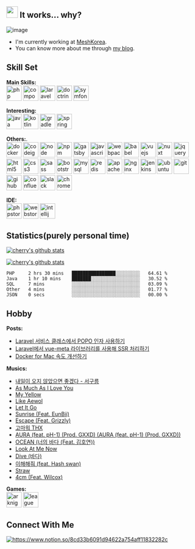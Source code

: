 <h2> <img src="https://github.com/cr-lgl/cr-lgl/blob/master/assets/meow_no.png?raw=true" width="30"/> It works... why? </h2>

![image](https://github.com/cr-lgl/cr-lgl/blob/master/header.png?raw=true)

- I'm currently working at [MeshKorea](https://meshkorea.net/kr/index.html).
- You can know more about me through [my blog](https://ceobe.dev/about).

## Skill Set
**Main Skills:**  
<img src="https://github.com/cr-lgl/cr-lgl/blob/master/assets/php.svg?raw=true" alt="php" width="40" height="40"/>
<img src="https://github.com/cr-lgl/cr-lgl/blob/master/assets/composer.svg?raw=true" alt="composer" width="40" height="40"/>
<img src="https://github.com/cr-lgl/cr-lgl/blob/master/assets/laravel.svg?raw=true" alt="laravel" width="40" height="40"/>
<img src="https://github.com/cr-lgl/cr-lgl/blob/master/assets/doctrine.svg?raw=true" alt="doctrine" width="40" height="40"/>
<img src="https://github.com/cr-lgl/cr-lgl/blob/master/assets/symfony.svg?raw=true" alt="symfony" width="40" height="40"/>

**Interesting:**  
<img src="https://github.com/cr-lgl/cr-lgl/blob/master/assets/java.svg?raw=true" alt="java" width="40" height="40"/>
<img src="https://github.com/cr-lgl/cr-lgl/blob/master/assets/kotlin.svg?raw=true" alt="kotlin" width="40" height="40"/>
<img src="https://github.com/cr-lgl/cr-lgl/blob/master/assets/gradle.svg?raw=true" alt="gradle" width="40" height="40"/>
<img src="https://github.com/cr-lgl/cr-lgl/blob/master/assets/spring.svg?raw=true" alt="spring" width="40" height="40"/>

**Others:**.  
<img src="https://github.com/cr-lgl/cr-lgl/blob/master/assets/docker.svg?raw=true" alt="docker" width="40" height="40"/>
<img src="https://github.com/cr-lgl/cr-lgl/blob/master/assets/codeigniter.svg?raw=true" alt="codeigniter" width="40" height="40"/>
<img src="https://github.com/cr-lgl/cr-lgl/blob/master/assets/node.svg?raw=true" alt="node" width="40" height="40"/>
<img src="https://github.com/cr-lgl/cr-lgl/blob/master/assets/npm.svg?raw=true" alt="npm" width="40" height="40"/>
<img src="https://github.com/cr-lgl/cr-lgl/blob/master/assets/gatsby.svg?raw=true" alt="gatsby" width="40" height="40"/>
<img src="https://github.com/cr-lgl/cr-lgl/blob/master/assets/javascript.svg?raw=true" alt="javascript" width="40" height="40"/>
<img src="https://github.com/cr-lgl/cr-lgl/blob/master/assets/webpack.svg?raw=true" alt="webpack" width="40" height="40"/>
<img src="https://github.com/cr-lgl/cr-lgl/blob/master/assets/babel.svg?raw=true" alt="babel" width="40" height="40"/>
<img src="https://github.com/cr-lgl/cr-lgl/blob/master/assets/vuejs.svg?raw=true" alt="vuejs" width="40" height="40"/>
<img src="https://github.com/cr-lgl/cr-lgl/blob/master/assets/nuxt.png?raw=true" alt="nuxt" width="40" height="40"/>
<img src="https://github.com/cr-lgl/cr-lgl/blob/master/assets/jquery.svg?raw=true" alt="jquery" width="40" height="40"/>
<img src="https://github.com/cr-lgl/cr-lgl/blob/master/assets/html5.svg?raw=true" alt="html5" width="40" height="40"/>
<img src="https://github.com/cr-lgl/cr-lgl/blob/master/assets/css3.svg?raw=true" alt="css3" width="40" height="40"/>
<img src="https://github.com/cr-lgl/cr-lgl/blob/master/assets/sass.svg?raw=true" alt="sass" width="40" height="40"/>
<img src="https://github.com/cr-lgl/cr-lgl/blob/master/assets/bootstrap.svg?raw=true" alt="bootstrap" width="40" height="40"/>
<img src="https://github.com/cr-lgl/cr-lgl/blob/master/assets/mysql.svg?raw=true" alt="mysql" width="40" height="40"/>
<img src="https://github.com/cr-lgl/cr-lgl/blob/master/assets/redis.svg?raw=true" alt="redis" width="40" height="40"/>
<img src="https://github.com/cr-lgl/cr-lgl/blob/master/assets/apache.svg?raw=true" alt="apache" width="40" height="40"/>
<img src="https://github.com/cr-lgl/cr-lgl/blob/master/assets/nginx.svg?raw=true" alt="nginx" width="40" height="40"/>
<img src="https://github.com/cr-lgl/cr-lgl/blob/master/assets/jenkins.svg?raw=true" alt="jenkins" width="40" height="40"/>
<img src="https://github.com/cr-lgl/cr-lgl/blob/master/assets/ubuntu.svg?raw=true" alt="ubuntu" width="40" height="40"/>
<img src="https://github.com/cr-lgl/cr-lgl/blob/master/assets/git.svg?raw=true" alt="git" width="40" height="40"/>
<img src="https://github.com/cr-lgl/cr-lgl/blob/master/assets/github.svg?raw=true" alt="gihub" width="40" height="40"/>
<img src="https://github.com/cr-lgl/cr-lgl/blob/master/assets/confluence.svg?raw=true" alt="confluence" width="40" height="40"/>
<img src="https://github.com/cr-lgl/cr-lgl/blob/master/assets/slack.svg?raw=true" alt="slack" width="40" height="40"/>
<img src="https://github.com/cr-lgl/cr-lgl/blob/master/assets/chrome.svg?raw=true" alt="chrome" width="40" height="40"/>

**IDE:**  
<img src="https://github.com/cr-lgl/cr-lgl/blob/master/assets/phpstorm.svg?raw=true" alt="phpstorm" width="40" height="40"/>
<img src="https://github.com/cr-lgl/cr-lgl/blob/master/assets/webstorm.svg?raw=true" alt="webstorm" width="40" height="40"/>
<img src="https://github.com/cr-lgl/cr-lgl/blob/master/assets/intellij.svg?raw=true" alt="intellij" width="40" height="40"/>

## Statistics(purely personal time)

[![cherry's github stats](https://github-readme-stats.vercel.app/api?username=cr-lgl)](https://github.com/anuraghazra/github-readme-stats)

[![cherry's github stats](https://github-readme-stats.vercel.app/api/top-langs/?username=cr-lgl&layout=compact)](https://github.com/anuraghazra/github-readme-stats)

<!--START_SECTION:waka-->
```text
PHP     2 hrs 30 mins   ████████████████░░░░░░░░░   64.61 % 
Java    1 hr 10 mins    ███████░░░░░░░░░░░░░░░░░░   30.52 % 
SQL     7 mins          ░░░░░░░░░░░░░░░░░░░░░░░░░   03.09 % 
Other   4 mins          ░░░░░░░░░░░░░░░░░░░░░░░░░   01.77 % 
JSON    0 secs          ░░░░░░░░░░░░░░░░░░░░░░░░░   00.00 %
```
<!--END_SECTION:waka-->

## Hobby

**Posts:**  
<!-- BLOG:START -->
- [Laravel 서비스 클래스에서 POPO 인자 사용하기](https://ceobe.dev/laravel-popo-request-for-service-layer/)
- [Laravel에서 vue-meta 라이브러리를 사용해 SSR 처리하기](https://ceobe.dev/laravel-ssr-with-vue-meta/)
- [Docker for Mac 속도 개선하기](https://ceobe.dev/speed-up-docker-for-mac/)
<!-- BLOG:END -->

**Musics:**  
<!-- PLAYLIST:START -->
- [내일이 오지 않았으면 좋겠다 - 서구름](https://www.youtube.com/watch?v=rYqTXPi4unA)
- [As Much As I Love You](https://www.youtube.com/watch?v=KkGrA22zlXY)
- [My Yellow](https://www.youtube.com/watch?v=rYd-ibx0gzM)
- [Like Aewol](https://www.youtube.com/watch?v=CZVGLbTksLc)
- [Let It Go](https://www.youtube.com/watch?v=SvTnyKhzTnY)
- [Sunrise (Feat. EunBii)](https://www.youtube.com/watch?v=LlBtq5N2T04)
- [Escape (Feat. Grizzly)](https://www.youtube.com/watch?v=TwwKNEPC8FM)
- [고마워 THX](https://www.youtube.com/watch?v=MgR0TazDSVs)
- [AURA (feat. pH-1) (Prod. GXXD) (AURA (feat. pH-1) (Prod. GXXD))](https://www.youtube.com/watch?v=hYF0uUEcCy0)
- [OCEAN (너의 바다 (Feat. 김호연))](https://www.youtube.com/watch?v=BL86DLQscCg)
- [Look At Me Now](https://www.youtube.com/watch?v=RWabpd7ah5E)
- [Dive (바다)](https://www.youtube.com/watch?v=KbIVGEFb6DQ)
- [이해해줘 (feat. Hash swan)](https://www.youtube.com/watch?v=TnE5DiutWvw)
- [Straw](https://www.youtube.com/watch?v=qgiyGQ5skq0)
- [4cm (Feat. Wilcox)](https://www.youtube.com/watch?v=Ao8pGi6yN_k)
<!-- PLAYLIST:END -->

**Games:**  
<img src="https://github.com/cr-lgl/cr-lgl/blob/master/assets/arknights.svg?raw=true" alt="arknights" width="40" height="40"/>
<img src="https://github.com/cr-lgl/cr-lgl/blob/master/assets/lol.png?raw=true" alt="league of legends" width="40" height="40"/>

## Connect With Me
<a href="https://www.notion.so/8cd33b6091d94622a754aff11832282c">
<img src="https://img.shields.io/badge/-notion-lightgrey?style=flat-square&logo=notion&link=https://www.notion.so/8cd33b6091d94622a754aff11832282c" alt="https://www.notion.so/8cd33b6091d94622a754aff11832282c"/>
</a>
